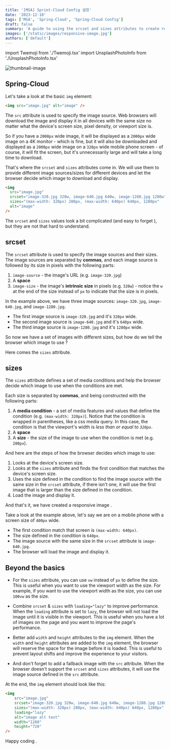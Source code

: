 ```yaml
---
title: '[MSA] Sprint-Cloud Config 설정'
date: '2023-12-18'
tags: ['MSA', 'Spring-Cloud', 'Spring-Cloud Config']
draft: false
summary: 'A guide to using the srcset and sizes attributes to create responsive images'
images: ['/static/images/responsive-image.jpg']
authors: ['default']
---
```


import Twemoji from './Twemoji.tsx'
import UnsplashPhotoInfo from './UnsplashPhotoInfo.tsx'

![thumbnail-image](/static/images/responsive-image.jpg)

<UnsplashPhotoInfo photoURL="https://unsplash.com/photos/TMa0l7fdSW8" author="Dang Cong" />

## Spring-Cloud


Let's take a look at the basic `img` element:

```html
<img src="image.jpg" alt="image" />
```

The `src` attribute is used to specify the image source.
Web browsers will download the image and display it in all devices with the same size
no matter what the device's screen size, pixel density, or viewport size is.

So if you have a `2000px` wide image, it will be displayed as a `2000px` wide image on a 4K monitor - which is fine,
but it will also be downloaded and displayed as a `2000px` wide image on a `320px` wide mobile phone screen - of course, it will fit the screen,
but it's unnecessarily large and will take a long time to download.

That's where the `srcset` and `sizes` attributes come in.
We will use them to provide different image sources/sizes for different devices and let the browser decide which image to download and display.

```html
<img
  src="image.jpg"
  srcset="image-320.jpg 320w, image-640.jpg 640w, image-1280.jpg 1280w"
  sizes="(max-width: 320px) 280px, (max-width: 640px) 640px, 1280px"
  alt="image"
/>
```

The `srcset` and `sizes` values look a bit complicated (and easy to forget <Twemoji emoji="face-with-rolling-eyes" />), but they are not that hard to understand.

## srcset

The `srcset` attribute is used to specify the image sources and their sizes.
The image sources are separated by **commas**, and each image source is followed by its size in pixels with the following parts:

1. `image-source` - the image's URL (e.g. `image-320.jpg`)
2. A **space**
3. `image-size` - the image's **intrinsic size** in pixels (e.g. `320w`) - notice the `w` at the end of the size instead of `px` to indicate that the size is in pixels.

In the example above, we have three image sources: `image-320.jpg`, `image-640.jpg`, and `image-1280.jpg`.

- The first image source is `image-320.jpg` and it's `320px` wide.
- The second image source is `image-640.jpg` and it's `640px` wide.
- The third image source is `image-1280.jpg` and it's `1280px` wide.

So now we have a set of images with different sizes, but how do we tell the browser which image to use <Twemoji emoji="thinking-face" />?

Here comes the `sizes` attribute.

## sizes

The `sizes` attribute defines a set of media conditions and help the browser decide which image to use when the conditions are met.

Each size is separated by **commas**, and being constructed with the following parts:

1. A **media condition** - a set of media features and values that define the condition (e.g. `(max-width: 320px)`).
   Notice that the condition is wrapped in parentheses, like a css media query.
   In this case, the condition is that the viewport's width is _less than or equal to `320px`_.
2. A **space**
3. A **size** - the size of the image to use when the condition is met (e.g. `280px`).

And here are the steps of how the browser decides which image to use:

1. Looks at the device's screen size.
2. Looks at the `sizes` attribute and finds the first condition that matches the device's screen size.
3. Uses the size defined in the condition to find the image source with the same size in the `srcset` attribute, if there isn't one, it will use the first image that is larger than the size defined in the condition.
4. Load the image and display it.

And that's it, we have created a responsive image <Twemoji emoji="partying-face" />.

Take a look at the example above, let's say we are on a mobile phone with a screen size of `400px` wide.

- The first condition match that screen is `(max-width: 640px)`.
- The size defined in the condition is `640px`.
- The image source with the same size in the `srcset` attribute is `image-640.jpg`.
- The browser will load the image and display it.

## Beyond the basics

- For the `sizes` attribute, you can use `vw` instead of `px` to define the size.
	This is useful when you want to use the viewport width as the size.
	For example, if you want to use the viewport width as the size, you can use `100vw` as the size.

- Combine `srcset` & `sizes` with `loading="lazy"` to improve performance.
	When the `loading` attribute is set to `lazy`, the browser will not load the image until it is visible in the viewport.
	This is useful when you have a lot of images on the page and you want to improve the page's performance.

- Better add `width` and `height` attributes to the `img` element.
	When the `width` and `height` attributes are added to the `img` element, the browser will reserve the space for the image before it is loaded.
	This is useful to prevent layout shifts and improve the experience to your visitors.

- And don't forget to add a fallback image with the `src` attribute.
	When the browser doesn't support the `srcset` and `sizes` attributes, it will use the image source defined in the `src` attribute.

At the end, the `img` element should look like this:

```html
<img
	src="image.jpg"
	srcset="image-320.jpg 320w, image-640.jpg 640w, image-1280.jpg 1280w"
	sizes="(max-width: 320px) 280px, (max-width: 640px) 640px, 1280px"
	loading="lazy"
	alt="image alt text"
	width="1280"
	height="720"
/>
```

Happy coding <Twemoji emoji="clinking-beer-mugs" />.
